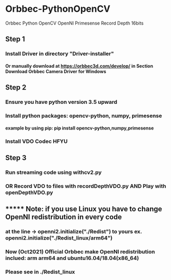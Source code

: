 # Orbbec-PythonOpenCV
Orbbec Python OpenCV OpenNI Primesense Record Depth 16bits
## Step 1
### Install Driver in directory "Driver-installer"
#### Or manually download at https://orbbec3d.com/develop/ in Section Download Orbbec Camera Driver for Windows
## Step 2
### Ensure you have python version 3.5 upward
### Install python packages: opencv-python, numpy, primesense
#### example by using pip: pip install opencv-python,numpy,primesense
### Install VDO Codec HFYU
## Step 3
### Run streaming code using withcv2.py
### OR Record VDO to files with recordDepthVDO.py AND Play with openDepthVDO.py
##  ***** Note: if you use Linux you have to change OpenNI redistribution in every code 
###   at the line -> openni2.initialize("./Redist") to yours ex. openni2.initialize("./Redist_linux/arm64")
###   Now (Oct2021) Official Orbbec make OpenNI redistribution inclued: arm arm64 and ubuntu16.04/18.04(x86_64)
###   Please see in ./Redist_linux
